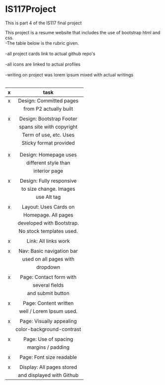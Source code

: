 # IS117Project
This is part 4 of the IS117 final project

This project is a resume website that includes the use of bootstrap html and css.<br>
-The table below is the rubric given.<br><br>
-all project cards link to actual github repo's<br><br>
-all icons are linked to actual profiles<br><br>
-writing on project was lorem ipsum mixed with actual writings<br><br>

| x    |          task           |
|:----:|:-----------------------:|
|  x   | Design: Committed pages |
|      |  from P2 actually built |
|      |                         |
|   x  |Design: Bootstrap Footer |
|      |spans site with copyright|
|      |Term of use, etc. Uses   |
|      |Sticky format provided   |                      
|      |                         |
|      |                         |
|   x  |Design: Homepage uses    |
|      |different style than     |
|      |interior page            |             
|      |                         |
|   x  |Design: Fully responsive |
|      |to size change. Images   |
|      |use Alt tag              |           
|      |                         |
|   x  |Layout: Uses Cards on    |
|      |Homepage. All pages      |
|      |developed with Bootstrap.|
|      |No stock templates used. |                        
|      |                         |
|   x  |	Link: All links work   |
|      |                         |
|   x  |Nav: Basic navigation bar| 
|      |used on all pages with   | 
|      |dropdown                 |        
|      |                         |
|   x  |Page: Contact form with  |
|      |several fields           |
|      |and submit button        |                 
|      |                         |
|   x  |Page: Content written    |
|      |well / Lorem Ipsum used. |                       
|      |                         |
|   x  |Page: Visually appealing |
|      |color-background-contrast|
|      |                         |
|  x   |	Page: Use of spacing   |
|      | margins / padding       |
|      |                         |
|   x  |Page: Font size readable |
|      |                         |
|   x  |Display: All pages stored|
|      |and displayed with Github|
